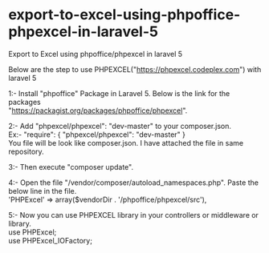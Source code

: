 # export-to-excel-using-phpoffice-phpexcel-in-laravel-5
Export to Excel using phpoffice/phpexcel in laravel 5

Below are the step to use PHPEXCEL("https://phpexcel.codeplex.com") with laravel 5

1:- Install "phpoffice" Package in Laravel 5. Below is the link for the packages <br /> "https://packagist.org/packages/phpoffice/phpexcel".

2:-  Add "phpexcel/phpexcel": "dev-master" to your composer.json. <br />
    Ex:- "require": { "phpexcel/phpexcel": "dev-master" } <br />
    You file will be look like composer.json. I have attached the file in same repository.

3:- Then execute "composer update".

4:- Open the file "/vendor/composer/autoload_namespaces.php". Paste the below line in the file. <br />
    'PHPExcel' => array($vendorDir . '/phpoffice/phpexcel/src'),

5:- Now you can use PHPEXCEL library in your controllers or middleware or library.<br />
    use PHPExcel; <br />
    use PHPExcel_IOFactory; <br />
    
